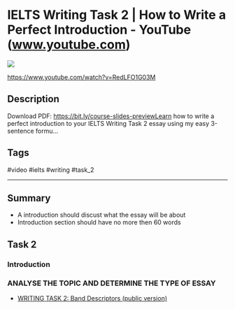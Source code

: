 # IELTS Writing Task 2 | How to Write a Perfect Introduction - YouTube (www.youtube.com)
![](https://img.youtube.com/vi/RedLFO1G03M/maxresdefault.jpg)

<https://www.youtube.com/watch?v=RedLFO1G03M>

## Description

Download PDF: https://bit.ly/course-slides-previewLearn how to write a perfect introduction to your IELTS Writing Task 2 essay using my easy 3-sentence formu...

## Tags

#video #ielts #writing #task_2

------------------------------------------------------------------------
## Summary
- A introduction should discust what the essay will be about
- Introduction section should have no more then 60 words

## Task 2

### Introduction

### ANALYSE THE TOPIC AND DETERMINE THE TYPE OF ESSAY
- [WRITING TASK 2: Band Descriptors (public version)](../archives/e091083a-8aa3-42e0-a9c1-ac8cd879da96.pdf)
